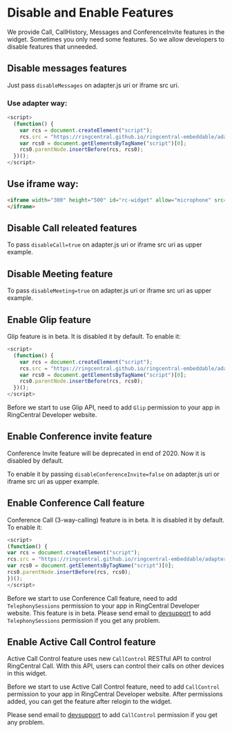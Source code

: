 # Disable and Enable Features

We provide Call, CallHistory, Messages and ConferenceInvite features in the widget. Sometimes you only need some features. So we allow developers to disable features that unneeded.

## Disable messages features

Just pass `disableMessages` on adapter.js uri or iframe src uri.

### Use adapter way:

```js
<script>
  (function() {
    var rcs = document.createElement("script");
    rcs.src = "https://ringcentral.github.io/ringcentral-embeddable/adapter.js?disableMessages=true";
    var rcs0 = document.getElementsByTagName("script")[0];
    rcs0.parentNode.insertBefore(rcs, rcs0);
  })();
</script>
```

## Use iframe way:

```html
<iframe width="300" height="500" id="rc-widget" allow="microphone" src="https://ringcentral.github.io/ringcentral-embeddable/app.html?disableMessages=true">
</iframe>
```

## Disable Call releated features

To pass `disableCall=true` on adapter.js uri or iframe src uri as upper example.

## Disable Meeting feature

To pass `disableMeeting=true` on adapter.js uri or iframe src uri as upper example.

## Enable Glip feature

Glip feature is in beta. It is disabled it by default. To enable it:

```js
<script>
  (function() {
    var rcs = document.createElement("script");
    rcs.src = "https://ringcentral.github.io/ringcentral-embeddable/adapter.js?disableGlip=false";
    var rcs0 = document.getElementsByTagName("script")[0];
    rcs0.parentNode.insertBefore(rcs, rcs0);
  })();
</script>
```

Before we start to use Glip API, need to add `Glip` permission to your app in RingCentral Developer website.

## Enable Conference invite feature

Conference Invite feature will be deprecated in end of 2020. Now it is disabled by default.

To enable it by passing `disableConferenceInvite=false` on adapter.js uri or iframe src uri as upper example.

## Enable Conference Call feature

Conference Call (3-way-calling) feature is in beta. It is disabled it by default. To enable it:

```js
<script>
(function() {
var rcs = document.createElement("script");
rcs.src = "https://ringcentral.github.io/ringcentral-embeddable/adapter.js?disableConferenceCall=false";
var rcs0 = document.getElementsByTagName("script")[0];
rcs0.parentNode.insertBefore(rcs, rcs0);
})();
</script>
```

Before we start to use Conference Call feature, need to add `TelephonySessions` permission to your app in RingCentral Developer website. This feature is in beta. Please send email to [devsupport](mailto:devsupport@ringcentral.com) to add `TelephonySessions` permission if you get any problem.

## Enable Active Call Control feature

Active Call Control feature uses new `CallControl` RESTful API to control RingCentral Call. With this API, users can control their calls on other devices in this widget. 

Before we start to use Active Call Control feature, need to add `CallControl` permission to your app in RingCentral Developer website. After permissions added, you can get the feature after relogin to the widget.

Please send email to [devsupport](mailto:devsupport@ringcentral.com) to add `CallControl` permission if you get any problem.
